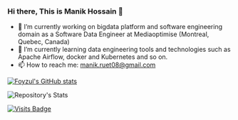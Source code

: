 ### Hi there, This is Manik Hossain 👋


- 🔭 I’m currently working on bigdata platform and software engineering domain as a Software Data Engineer at Mediaoptimise (Montreal, Quebec, Canada)
- 🌱 I’m currently learning data engineering tools and technologies such as Apache Airflow, docker and Kubernetes and so on. 
- 📫 How to reach me: manik.ruet08@gmail.com

[![Foyzul's GitHub stats](https://github-readme-stats.vercel.app/api?username=ManikHossain08)](https://github.com/ManikHossain08/github-readme-stats)

![Repository's Stats](https://github-readme-stats.vercel.app/api/top-langs/?username=ManikHossain08&theme=blue-green)


[![Visits Badge](https://badges.pufler.dev/visits/ManikHossain08/ManikHossain08)](https://github.com/ManikHossain08)


